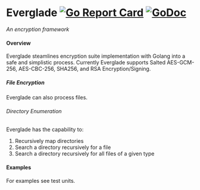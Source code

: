 # Everglade [![Go Report Card](https://goreportcard.com/badge/github.com/GrantEthanEckstein/gonet)](https://goreportcard.com/report/github.com/GrantEthanEckstein/gonet) [![GoDoc](https://godoc.org/github.com/GrantEthanEckstein/everglade?status.svg)](https://godoc.org/github.com/GrantEthanEckstein/everglade)
*An encryption framework*

#### Overview
Everglade steamlines encryption suite implementation with 
Golang into a safe and simplistic process. Currently Everglade supports 
Salted AES-GCM-256, AES-CBC-256, SHA256, and RSA Encryption/Signing.

##### File Encryption
Everglade can also process files.
###### Directory Enumeration
Everglade has the capability to:
1. Recursively map directories
2. Search a directory recursively for a file
3. Search a directory recursively for all files of a given type 
 
#### Examples
For examples see test units.


